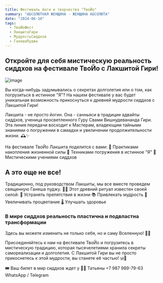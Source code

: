 ```yaml
---
title: Фестиваль йоги и творчества "ТвоЙо"
summary: "АБСОЛЮТНАЯ ЖЕНЩИНА - ЖЕНЩИНА АБСОЛЮТА"
date: "2024-06-10"
tags:
  - ТвоЙоФест
  - ЛакшитаГири
  - МудростьСиддхов
  - ГанешаПуджа
---
```


## Откройте для себя мистическую реальность сиддхов на фестивале ТвоЙо с Лакшитой Гири!

![image](https://github.com/user-attachments/assets/799ea612-d403-47fe-857f-5bb544538e7d)

Вы когда-нибудь задумывались о секретах долголетия или о том, как погрузиться в истинное "Я"? На нашем фестивале у вас будет уникальная возможность прикоснуться к древней мудрости сиддхов с Лакшитой Гири!

Лакшита - не просто йогин. Она - санньяси в традиции адвайты сиддхов, ученица просветленного Гуру Свами Вишнудевананда Гири. Эта линия передачи восходит к Мастерам, владеющим тайными знаниями о погружении в самадхи и увеличении продолжительности жизни. 🕰✨

На фестивале ТвоЙо Лакшита поделится с вами: 🌿 Практиками накопления жизненной силы 🌸 Техниками погружения в истинное "Я" 🌺 Мистическими учениями сиддхов

## А это еще не все!

Традиционно, под руководством Лакшиты, мы все вместе проведем священную Ганеша пуджу. 🐘✨ Этот древний ритуал известен своей силой: 🚫 Устранять препятствия в жизни 📚 Привлекать мудрость 💎 Увеличивать процветание 🌡 Улучшать здоровье

### В мире сиддхов реальность пластична и подвластна трансформации

Здесь вы можете изменить не только себя, но и саму Вселенную! 🌌✨

Присоединяйтесь к нам на фестивале ТвоЙо и погрузитесь в мистическую традицию, которая тысячелетиями хранила секреты самореализации и долголетия. С Лакшитой Гири вы не просто прикоснетесь к этой мудрости, вы станете её частью! 🕉🌟

🎟 Ваш билет в мир сиддхов ждет у 🧘🏻 Татьяны +7 987 989-79-63
WhatsApp / Telegram